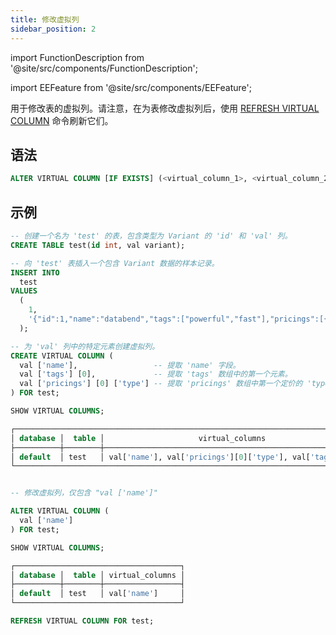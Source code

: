 ```yaml
---
title: 修改虚拟列
sidebar_position: 2
---
```


import FunctionDescription from '@site/src/components/FunctionDescription';

<FunctionDescription description="引入或更新版本：v1.2.271"/>

import EEFeature from '@site/src/components/EEFeature';

<EEFeature featureName='虚拟列'/>

用于修改表的虚拟列。请注意，在为表修改虚拟列后，使用 [REFRESH VIRTUAL COLUMN](refresh-virtual-column.md) 命令刷新它们。

## 语法

```sql
ALTER VIRTUAL COLUMN [IF EXISTS] (<virtual_column_1>, <virtual_column_2>, ...) FOR <table>
```

## 示例

```sql
-- 创建一个名为 'test' 的表，包含类型为 Variant 的 'id' 和 'val' 列。
CREATE TABLE test(id int, val variant);

-- 向 'test' 表插入一个包含 Variant 数据的样本记录。
INSERT INTO
  test
VALUES
  (
    1,
    '{"id":1,"name":"databend","tags":["powerful","fast"],"pricings":[{"type":"Standard","price":"Pay as you go"},{"type":"Enterprise","price":"Custom"}]}'
  );

-- 为 'val' 列中的特定元素创建虚拟列。
CREATE VIRTUAL COLUMN (
  val ['name'],                 -- 提取 'name' 字段。
  val ['tags'] [0],             -- 提取 'tags' 数组中的第一个元素。
  val ['pricings'] [0] ['type'] -- 提取 'pricings' 数组中第一个定价的 'type' 字段。
) FOR test;

SHOW VIRTUAL COLUMNS;

┌─────────────────────────────────────────────────────────────────────────────┐
│ database │  table │                     virtual_columns                     │
├──────────┼────────┼─────────────────────────────────────────────────────────┤
│ default  │ test   │ val['name'], val['pricings'][0]['type'], val['tags'][0] │
└─────────────────────────────────────────────────────────────────────────────┘


-- 修改虚拟列，仅包含 "val ['name']"

ALTER VIRTUAL COLUMN (
  val ['name']
) FOR test;

SHOW VIRTUAL COLUMNS;

┌─────────────────────────────────────┐
│ database │  table │ virtual_columns │
├──────────┼────────┼─────────────────┤
│ default  │ test   │ val['name']     │
└─────────────────────────────────────┘

REFRESH VIRTUAL COLUMN FOR test;
```
